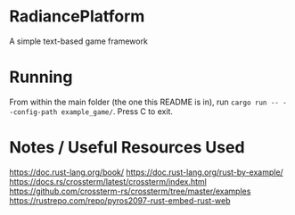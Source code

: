 # RadiancePlatform
A simple text-based game framework

# Running
From within the main folder (the one this README is in), run `cargo run -- --config-path example_game/`. Press C to exit.

# Notes / Useful Resources Used
https://doc.rust-lang.org/book/
https://doc.rust-lang.org/rust-by-example/
https://docs.rs/crossterm/latest/crossterm/index.html
https://github.com/crossterm-rs/crossterm/tree/master/examples
https://rustrepo.com/repo/pyros2097-rust-embed-rust-web










